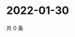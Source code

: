 # 2022-01-30

共 0 条

<!-- BEGIN WEIBO -->
<!-- 最后更新时间 Sun Jan 30 2022 12:17:55 GMT+0800 (China Standard Time) -->

<!-- END WEIBO -->
